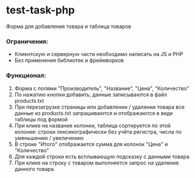 # test-task-php

Форма для добавления товара и таблица товаров

### Ограничения:
- Клиентскую и серверную части необходимо написать на JS и PHP
- Без применения библиотек и фреймворков

### Функционал:
1) Форма с полями "Производитель", "Название", "Цена", "Количество"
2) По нажатию кнопки добавить, данные записываются в файл products.txt
3) При перезагрузке страницы или добавлении / удалении товара все данные из products.txt запрашиваются и отображаются в виде таблицы под формой
4) При клике на название колонки, таблица сортируется по этой колонке: строки лексикографически без учёта регистра, числа по уменьшению / увеличению
5) В строке "Итого" отображается сумма для колонок "Цена" и "Количество"
6) Для каждой строки есть всплывающую подсказку с данными товара
7) При клике на строку с товаром выполняется запрос на удаление данного товара
